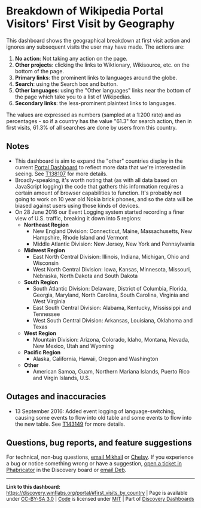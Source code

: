 Breakdown of Wikipedia Portal Visitors' First Visit by Geography
=======

This dashboard shows the geographical breakdown at first visit action and ignores any subsequent visits the user may have made. The actions are:

1. **No action**: Not taking any action on the page.
2. **Other projects**: clicking the links to Wiktionary, Wikisource, etc. on the bottom of the page.
3. **Primary links**: the prominent links to languages around the globe.
4. **Search**: using the Search box and button.
5. **Other languages**: using the "Other languages" links near the bottom of the page which take you to a list of Wikipedias.
6. **Secondary links**: the less-prominent plaintext links to languages.

The values are expressed as numbers (sampled at a 1:200 rate) and as percentages - so if a country has the value "61.3" for search action, then in first visits, 61.3% of all searches are done by users from this country.

Notes
------

* This dashboard is aim to expand the "other" countries display in the current [Portal Dashboard](http://discovery.wmflabs.org/portal/#country_breakdown) to reflect more data that we're interested in seeing. See [T138107](https://phabricator.wikimedia.org/T138107) for more details.
* Broadly-speaking, it's worth noting that (as with all data based on JavaScript logging) the code that gathers this information requires a certain amount of browser capabilities to function. It's probably not going to work on 10 year old Nokia brick phones, and so the data will be biased against users using those kinds of devices.
* On 28 June 2016 our Event Logging system started recording a finer view of U.S. traffic, breaking it down into 5 regions:
    - **Northeast Region**
        - New England Division: Connecticut, Maine, Massachusetts, New Hampshire, Rhode Island and Vermont
        - Middle Atlantic Division: New Jersey, New York and Pennsylvania
    - **Midwest Region**
        - East North Central Division: Illinois, Indiana, Michigan, Ohio and Wisconsin
        - West North Central Division: Iowa, Kansas, Minnesota, Missouri, Nebraska, North Dakota and South Dakota
    - **South Region**
        - South Atlantic Division: Delaware, District of Columbia, Florida, Georgia, Maryland, North Carolina, South Carolina, Virginia and West Virginia
        - East South Central Division: Alabama, Kentucky, Mississippi and Tennessee
        - West South Central Division: Arkansas, Louisiana, Oklahoma and Texas
    - **West Region**
        - Mountain Division: Arizona, Colorado, Idaho, Montana, Nevada, New Mexico, Utah and Wyoming
    - **Pacific Region**
        - Alaska, California, Hawaii, Oregon and Washington
    - **Other**
        - American Samoa, Guam, Northern Mariana Islands, Puerto Rico and Virgin Islands, U.S.

Outages and inaccuracies
------

- 13 September 2016: Added event logging of language-switching, causing some events to flow into old table and some events to flow into the new table. See [T143149](https://phabricator.wikimedia.org/T143149) for more details.

Questions, bug reports, and feature suggestions
------
For technical, non-bug questions, [email Mikhail](mailto:mpopov@wikimedia.org?subject=Dashboard%20Question) or [Chelsy](mailto:cxie@wikimedia.org?subject=Dashboard%20Question). If you experience a bug or notice something wrong or have a suggestion, [open a ticket in Phabricator](https://phabricator.wikimedia.org/maniphest/task/create/?projects=Discovery) in the Discovery board or [email Deb](mailto:deb@wikimedia.org?subject=Dashboard%20Question).

<hr style="border-color: gray;">
<p style="font-size: small;">
  <strong>Link to this dashboard:</strong> <a href="https://discovery.wmflabs.org/portal/#first_visits_by_country">https://discovery.wmflabs.org/portal/#first_visits_by_country</a>
  | Page is available under <a href="https://creativecommons.org/licenses/by-sa/3.0/" title="Creative Commons Attribution-ShareAlike License">CC-BY-SA 3.0</a>
  | <a href="https://phabricator.wikimedia.org/diffusion/WDPR/" title="Wikipedia.org Portal Dashboard source code repository">Code</a> is licensed under <a href="https://phabricator.wikimedia.org/diffusion/WDPR/browse/master/LICENSE.md" title="MIT License">MIT</a>
  | Part of <a href="https://discovery.wmflabs.org/">Discovery Dashboards</a>
</p>
